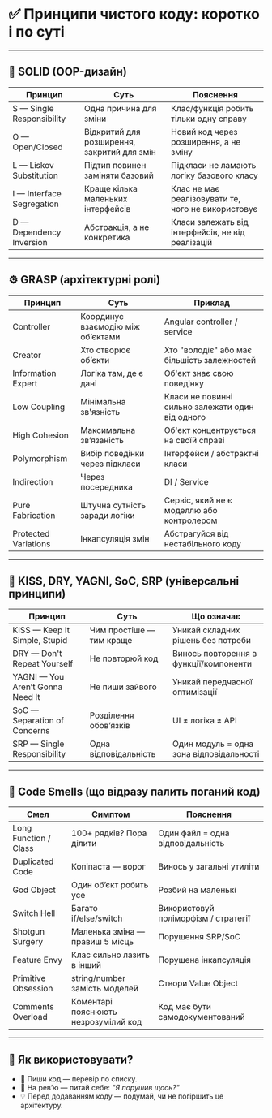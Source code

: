 # ✅ Принципи чистого коду: коротко і по суті

---

## 🧱 SOLID (OOP-дизайн)

| Принцип                   | Суть                                     | Пояснення                                             |
|---------------------------|------------------------------------------|--------------------------------------------------------|
| S — Single Responsibility | Одна причина для зміни                   | Клас/функція робить тільки одну справу                |
| O — Open/Closed           | Відкритий для розширення, закритий для змін | Новий код через розширення, а не зміну                |
| L — Liskov Substitution   | Підтип повинен заміняти базовий         | Підкласи не ламають логіку базового класу            |
| I — Interface Segregation| Краще кілька маленьких інтерфейсів       | Клас не має реалізовувати те, чого не використовує    |
| D — Dependency Inversion  | Абстракція, а не конкретика              | Класи залежать від інтерфейсів, не від реалізацій     |

---

## ⚙️ GRASP (архітектурні ролі)

| Принцип             | Суть                                 | Приклад                                        |
|---------------------|--------------------------------------|------------------------------------------------|
| Controller          | Координує взаємодію між об’єктами    | Angular controller / service                   |
| Creator             | Хто створює об’єкти                  | Хто "володіє" або має більшість залежностей    |
| Information Expert  | Логіка там, де є дані                | Об'єкт знає свою поведінку                     |
| Low Coupling        | Мінімальна зв'язність                | Класи не повинні сильно залежати один від одного|
| High Cohesion       | Максимальна зв’язаність              | Об'єкт концентрується на своїй справі          |
| Polymorphism        | Вибір поведінки через підкласи       | Інтерфейси / абстрактні класи                  |
| Indirection         | Через посередника                    | DI / Service                                   |
| Pure Fabrication    | Штучна сутність заради логіки        | Сервіс, який не є моделлю або контролером      |
| Protected Variations| Інкапсуляція змін                    | Абстрагуйся від нестабільного коду             |

---

## 🔨 KISS, DRY, YAGNI, SoC, SRP (універсальні принципи)

| Принцип                          | Суть                          | Що означає                                      |
|----------------------------------|-------------------------------|--------------------------------------------------|
| KISS — Keep It Simple, Stupid    | Чим простіше — тим краще      | Уникай складних рішень без потреби               |
| DRY — Don't Repeat Yourself      | Не повторюй код               | Винось повторення в функції/компоненти           |
| YAGNI — You Aren’t Gonna Need It | Не пиши зайвого               | Уникай передчасної оптимізації                   |
| SoC — Separation of Concerns     | Розділення обов’язків         | UI ≠ логіка ≠ API                                |
| SRP — Single Responsibility      | Одна відповідальність         | Один модуль = одна зона відповідальності         |

---

## 🚫 Code Smells (що відразу палить поганий код)

| Смел                 | Симптом                            | Пояснення                                      |
|----------------------|-------------------------------------|------------------------------------------------|
| Long Function / Class| 100+ рядків? Пора ділити           | Один файл = одна відповідальність              |
| Duplicated Code      | Копіпаста — ворог                  | Винось у загальні утиліти                      |
| God Object           | Один об’єкт робить усе             | Розбий на маленькі                             |
| Switch Hell          | Багато if/else/switch              | Використовуй поліморфізм / стратегії           |
| Shotgun Surgery      | Маленька зміна — правиш 5 місць    | Порушення SRP/SoC                              |
| Feature Envy         | Клас сильно лазить в інший         | Порушена інкапсуляція                          |
| Primitive Obsession  | string/number замість моделей      | Створи Value Object                            |
| Comments Overload    | Коментарі пояснюють незрозумілий код | Код має бути самодокументований                |

---

## 📌 Як використовувати?

- 🔁 Пиши код — перевір по списку.
- 🧠 На рев’ю — питай себе: *"Я порушив щось?"*
- 💡 Перед додаванням коду — подумай, чи не погіршить це архітектуру.
